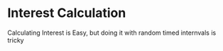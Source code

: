 # Interest Calculation
 Calculating Interest is Easy, but doing it with random timed internvals is tricky

